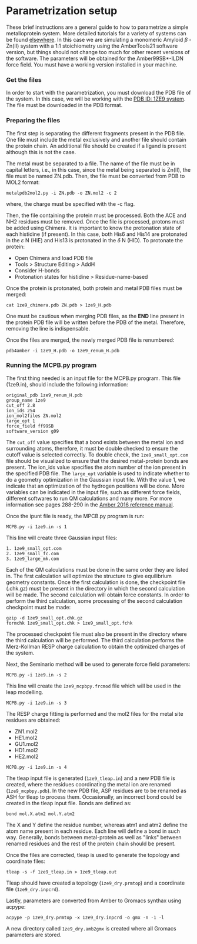 # Parametrization setup

These brief instructions are a general guide to how to parametrize a simple 
metalloprotein system. More detailed tutorials for a variety of systems 
can be found [elsewhere](http://ambermd.org/tutorials/advanced/tutorial20/mcpbpy.htm).
In this case we are simulating a monomeric Amyloid $\beta$ - Zn(II) system with a 1:1 stoichiometry
using the AmberTools21 software version, but things should not change too much for other recent 
versions of the software. The parameters will be obtained for the Amber99SB*-ILDN force field.
You must have a working version installed in your machine.


### Get the files

In order to start with the parametrization, you must download the PDB file of the system. 
In this case, we will be working with the [PDB ID: 1ZE9 system](https://www.rcsb.org/structure/1ze9).
The file must be downloaded in the PDB format.

### Preparing the files

The first step is separating the different fragments present in the PDB file. One file must include
the metal exclusively and another file should contain the protein chain. An additional file should 
be created if a ligand is present although this is not the case. 

The metal must be separated to a file. The name of the file must be in capital letters, i.e., in this
case, since the metal being separated is Zn(II), the file must be named ZN.pdb. Then, the file
must be converted from PDB to MOL2 format:

```
metalpdb2mol2.py -i ZN.pdb -o ZN.mol2 -c 2
```
where, the charge must be specified with the -c flag.

Then, the file containing the protein must be processed. Both the ACE and NH2 residues
must be removed. Once the file is processed, protons must be added using Chimera.
It is important to know the protonation state of each histidine (if present). In this case,
both His6 and His14 are protonated in the $\varepsilon$ N (HIE) and His13 is protonated in 
the $\delta$ N (HID). To protonate the protein:

- Open Chimera and load PDB file
- Tools > Structure Editing > AddH
- Consider H-bonds
- Protonation states for histidine > Residue-name-based

Once the protein is protonated, both protein and metal PDB files
must be merged:

```
cat 1ze9_chimera.pdb ZN.pdb > 1ze9_H.pdb
```
One must be cautious when merging PDB files, as the $\textbf{END}$ line present in
the protein PDB file will be written before the PDB of the metal. Therefore, removing
the line is indispensable.

Once the files are merged, the newly merged PDB file is renumbered:

```
pdb4amber -i 1ze9_H.pdb -o 1ze9_renum_H.pdb
```

### Running the MCPB.py program

The first thing needed is an input file for the MCPB.py program. This file (1ze9.in), should
include the following information:

```
original_pdb 1ze9_renum_H.pdb
group_name 1ze9
cut_off 2.8
ion_ids 254
ion_mol2files ZN.mol2
large_opt 1
force_field ff99SB
software_version g09
```

The `cut_off` value specifies that a bond exists between the metal ion and 
surrounding atoms, therefore, it must be double checked to ensure the cutoff value is selected 
correctly. To double check, the `1ze9_small_opt.com` file should 
be visualized to ensure that the desired metal-protein bonds are present.
The ion_ids value specifies the atom number of the ion present in the
specified PDB file. The `large_opt` variable is used to indicate whether to do 
a geometry optimization in the Gaussian input file. With the value 1, we indicate that an 
optimization of the hydrogen positions will be done. More variables can be indicated
in the input file, such as different force fields, different softwares to run QM calculations
and many more. For more information see pages 288-290 in the 
[Amber 2016 reference manual](http://ambermd.org/doc12/Amber16.pdf).

Once the ipunt file is ready, the MPCB.py program is run:

```
MCPB.py -i 1ze9.in -s 1
```

This line will create three Gaussian input files:

```
1. 1ze9_small_opt.com
2. 1ze9_small_fc.com
3. 1ze9_large_mk.com
```

Each of the QM calculations must be done in the same order they are listed in.
The first calculation will optimize the structure to give equilibrium geometry constants.
Once the first calculation is done, the checkpoint file (.chk.gz) must be present in the
directory in which the second calculation will be made. The second calculation will obtain
force constants. In order to perform the third calculation, some processing of the second
calculation checkpoint must be made:

```
gzip -d 1ze9_small_opt.chk.gz
formchk 1ze9_small_opt.chk > 1ze9_small_opt.fchk
```

The processed checkpoint file must also be present in the directory where the third calculation
will be performed. The third calculation performs the Merz-Kollman RESP charge calculation to 
obtain the optimized charges of the system.

Next, the Seminario method will be used to generate force field parameters:

```
MCPB.py -i 1ze9.in -s 2
```

This line will create the `1ze9_mcpbpy.frcmod` file which will be used
in the leap modelling.

```
MCPB.py -i 1ze9.in -s 3
```

The RESP charge fitting is performed and the mol2 files for the metal site residues are obtained:

- ZN1.mol2
- HE1.mol2
- GU1.mol2
- HD1.mol2
- HE2.mol2

```
MCPB.py -i 1ze9.in -s 4
```

The tleap input file is generated (`1ze9_tleap.in`) and a new PDB file is created,
where the residues coordinating the metal ion are renamed (`1ze9_mcpbpy.pdb`).
In the new PDB file, ASP residues are to be renamed as ASH for tleap to process them. Occasionally, 
an incorrect bond could be created in the tleap input file. Bonds are defined as:

```
bond mol.X.atm2 mol.Y.atm2
```

The X and Y define the residue number, whereas atm1 and atm2 define the atom name present in each residue.
Each line will define a bond in such way. Generally, bonds between metal-protein as well 
as "links" between renamed residues and the rest of the protein chain should be present.

Once the files are corrected, tleap is used to generate the topology and coordinate files:

```
tleap -s -f 1ze9_tleap.in > 1ze9_tleap.out
```

Tleap should have created a topology (`1ze9_dry.prmtop`) and
a coordinate file (`1ze9_dry.inpcrd`).

Lastly, parameters are converted from Amber to Gromacs synthax using acpype:

```
acpype -p 1ze9_dry.prmtop -x 1ze9_dry.inpcrd -o gmx -n -1 -l
```

A new directory called `1ze9_dry.amb2gmx` is created where all Gromacs
parameters are stored.

